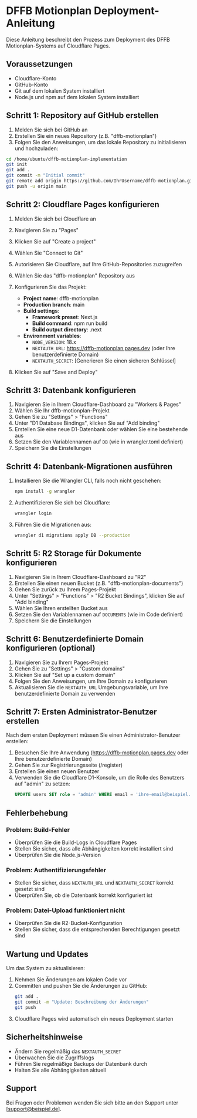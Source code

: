 # DFFB Motionplan Deployment-Anleitung

Diese Anleitung beschreibt den Prozess zum Deployment des DFFB Motionplan-Systems auf Cloudflare Pages.

## Voraussetzungen

- Cloudflare-Konto
- GitHub-Konto
- Git auf dem lokalen System installiert
- Node.js und npm auf dem lokalen System installiert

## Schritt 1: Repository auf GitHub erstellen

1. Melden Sie sich bei GitHub an
2. Erstellen Sie ein neues Repository (z.B. "dffb-motionplan")
3. Folgen Sie den Anweisungen, um das lokale Repository zu initialisieren und hochzuladen:

```bash
cd /home/ubuntu/dffb-motionplan-implementation
git init
git add .
git commit -m "Initial commit"
git remote add origin https://github.com/IhrUsername/dffb-motionplan.git
git push -u origin main
```

## Schritt 2: Cloudflare Pages konfigurieren

1. Melden Sie sich bei Cloudflare an
2. Navigieren Sie zu "Pages"
3. Klicken Sie auf "Create a project"
4. Wählen Sie "Connect to Git"
5. Autorisieren Sie Cloudflare, auf Ihre GitHub-Repositories zuzugreifen
6. Wählen Sie das "dffb-motionplan" Repository aus
7. Konfigurieren Sie das Projekt:
   - **Project name**: dffb-motionplan
   - **Production branch**: main
   - **Build settings**:
     - **Framework preset**: Next.js
     - **Build command**: npm run build
     - **Build output directory**: .next
   - **Environment variables**:
     - `NODE_VERSION`: 18.x
     - `NEXTAUTH_URL`: https://dffb-motionplan.pages.dev (oder Ihre benutzerdefinierte Domain)
     - `NEXTAUTH_SECRET`: [Generieren Sie einen sicheren Schlüssel]

8. Klicken Sie auf "Save and Deploy"

## Schritt 3: Datenbank konfigurieren

1. Navigieren Sie in Ihrem Cloudflare-Dashboard zu "Workers & Pages"
2. Wählen Sie Ihr dffb-motionplan-Projekt
3. Gehen Sie zu "Settings" > "Functions"
4. Unter "D1 Database Bindings", klicken Sie auf "Add binding"
5. Erstellen Sie eine neue D1-Datenbank oder wählen Sie eine bestehende aus
6. Setzen Sie den Variablennamen auf `DB` (wie in wrangler.toml definiert)
7. Speichern Sie die Einstellungen

## Schritt 4: Datenbank-Migrationen ausführen

1. Installieren Sie die Wrangler CLI, falls noch nicht geschehen:
   ```bash
   npm install -g wrangler
   ```

2. Authentifizieren Sie sich bei Cloudflare:
   ```bash
   wrangler login
   ```

3. Führen Sie die Migrationen aus:
   ```bash
   wrangler d1 migrations apply DB --production
   ```

## Schritt 5: R2 Storage für Dokumente konfigurieren

1. Navigieren Sie in Ihrem Cloudflare-Dashboard zu "R2"
2. Erstellen Sie einen neuen Bucket (z.B. "dffb-motionplan-documents")
3. Gehen Sie zurück zu Ihrem Pages-Projekt
4. Unter "Settings" > "Functions" > "R2 Bucket Bindings", klicken Sie auf "Add binding"
5. Wählen Sie Ihren erstellten Bucket aus
6. Setzen Sie den Variablennamen auf `DOCUMENTS` (wie im Code definiert)
7. Speichern Sie die Einstellungen

## Schritt 6: Benutzerdefinierte Domain konfigurieren (optional)

1. Navigieren Sie zu Ihrem Pages-Projekt
2. Gehen Sie zu "Settings" > "Custom domains"
3. Klicken Sie auf "Set up a custom domain"
4. Folgen Sie den Anweisungen, um Ihre Domain zu konfigurieren
5. Aktualisieren Sie die `NEXTAUTH_URL` Umgebungsvariable, um Ihre benutzerdefinierte Domain zu verwenden

## Schritt 7: Ersten Administrator-Benutzer erstellen

Nach dem ersten Deployment müssen Sie einen Administrator-Benutzer erstellen:

1. Besuchen Sie Ihre Anwendung (https://dffb-motionplan.pages.dev oder Ihre benutzerdefinierte Domain)
2. Gehen Sie zur Registrierungsseite (/register)
3. Erstellen Sie einen neuen Benutzer
4. Verwenden Sie die Cloudflare D1-Konsole, um die Rolle des Benutzers auf "admin" zu setzen:
   ```sql
   UPDATE users SET role = 'admin' WHERE email = 'ihre-email@beispiel.de';
   ```

## Fehlerbehebung

### Problem: Build-Fehler
- Überprüfen Sie die Build-Logs in Cloudflare Pages
- Stellen Sie sicher, dass alle Abhängigkeiten korrekt installiert sind
- Überprüfen Sie die Node.js-Version

### Problem: Authentifizierungsfehler
- Stellen Sie sicher, dass `NEXTAUTH_URL` und `NEXTAUTH_SECRET` korrekt gesetzt sind
- Überprüfen Sie, ob die Datenbank korrekt konfiguriert ist

### Problem: Datei-Upload funktioniert nicht
- Überprüfen Sie die R2-Bucket-Konfiguration
- Stellen Sie sicher, dass die entsprechenden Berechtigungen gesetzt sind

## Wartung und Updates

Um das System zu aktualisieren:

1. Nehmen Sie Änderungen am lokalen Code vor
2. Committen und pushen Sie die Änderungen zu GitHub:
   ```bash
   git add .
   git commit -m "Update: Beschreibung der Änderungen"
   git push
   ```
3. Cloudflare Pages wird automatisch ein neues Deployment starten

## Sicherheitshinweise

- Ändern Sie regelmäßig das `NEXTAUTH_SECRET`
- Überwachen Sie die Zugriffslogs
- Führen Sie regelmäßige Backups der Datenbank durch
- Halten Sie alle Abhängigkeiten aktuell

## Support

Bei Fragen oder Problemen wenden Sie sich bitte an den Support unter [support@beispiel.de].

